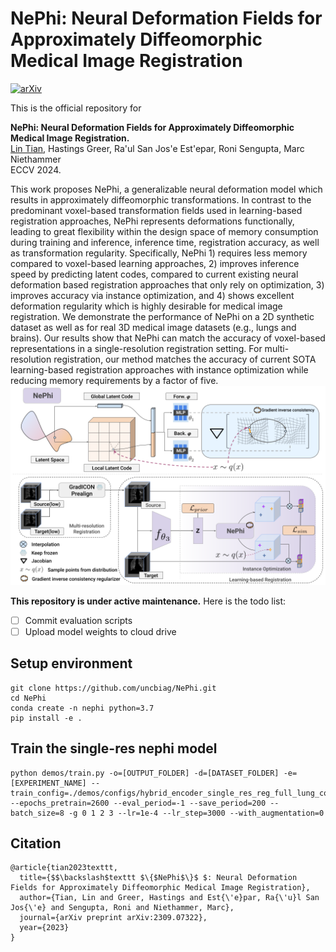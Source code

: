 # NePhi: Neural Deformation Fields for Approximately Diffeomorphic Medical Image Registration
[![arXiv](https://img.shields.io/badge/arXiv-2203.05565-b31b1b.svg)](https://arxiv.org/abs/2309.07322)

This is the official repository for

**NePhi: Neural Deformation Fields for Approximately Diffeomorphic Medical Image Registration.** \
[Lin Tian](https://www.cs.unc.edu/~lintian/), Hastings Greer, Ra\'ul San Jos\'e Est\'epar, Roni Sengupta, Marc Niethammer\
ECCV 2024.

This work proposes NePhi, a generalizable neural deformation model which results in approximately diffeomorphic transformations. In contrast to the predominant voxel-based transformation fields used in learning-based registration approaches, NePhi represents deformations functionally, leading to great flexibility within the design space of memory consumption during training and inference, inference time, registration accuracy, as well as transformation regularity. Specifically, NePhi 1) requires less memory compared to voxel-based learning approaches, 2) improves inference speed by predicting latent codes, compared to current existing neural deformation based registration approaches that only rely on optimization, 3) improves accuracy via instance optimization, and 4) shows excellent deformation regularity which is highly desirable for medical image registration. We demonstrate the performance of NePhi on a 2D synthetic dataset as well as for real 3D medical image datasets (e.g., lungs and brains). Our results show that NePhi can match the accuracy of voxel-based representations in a single-resolution registration setting. For multi-resolution registration, our method matches the accuracy of current SOTA learning-based registration approaches with instance optimization while reducing memory requirements by a factor of five.
![Model Structure](/pages/static/images/NePhi_pipeline.png)

**This repository is under active maintenance.** Here is the todo list:
- [ ] Commit evaluation scripts
- [ ] Upload model weights to cloud drive

## Setup environment
```
git clone https://github.com/uncbiag/NePhi.git
cd NePhi
conda create -n nephi python=3.7
pip install -e .
```

## Train the single-res nephi model
```
python demos/train.py -o=[OUTPUT_FOLDER] -d=[DATASET_FOLDER] -e=[EXPERIMENT_NAME] --train_config=./demos/configs/hybrid_encoder_single_res_reg_full_lung_config.py --epochs_pretrain=2600 --eval_period=-1 --save_period=200 --batch_size=8 -g 0 1 2 3 --lr=1e-4 --lr_step=3000 --with_augmentation=0
```

## Citation
```
@article{tian2023texttt,
  title={$$\backslash$texttt $\{$NePhi$\}$ $: Neural Deformation Fields for Approximately Diffeomorphic Medical Image Registration},
  author={Tian, Lin and Greer, Hastings and Est{\'e}par, Ra{\'u}l San Jos{\'e} and Sengupta, Roni and Niethammer, Marc},
  journal={arXiv preprint arXiv:2309.07322},
  year={2023}
}
```
